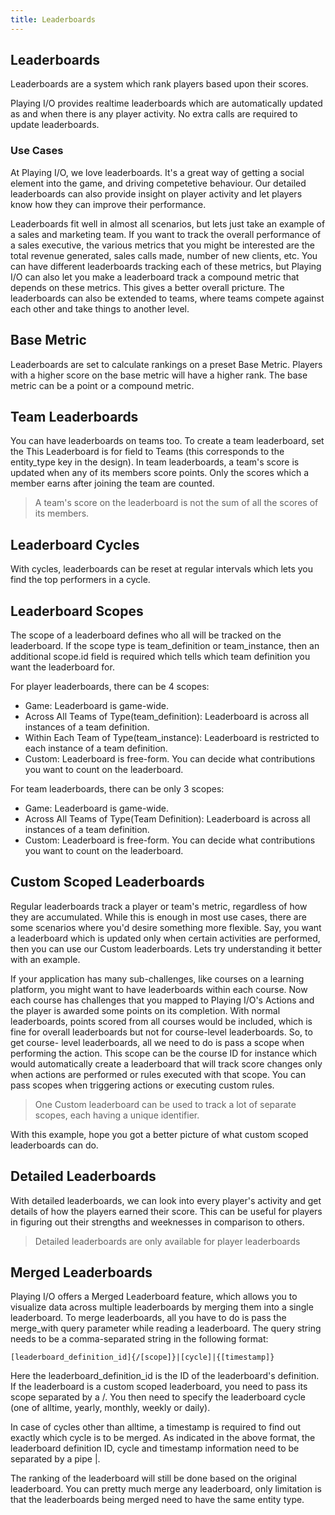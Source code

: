 ```yaml
---
title: Leaderboards
---
```


## Leaderboards

Leaderboards are a system which rank players based upon their scores.

Playing I/O provides realtime leaderboards which are automatically updated as and when there is any player activity. No extra calls are required to update leaderboards.

### Use Cases

At Playing I/O, we love leaderboards. It's a great way of getting a social element into the game, and driving competetive behaviour. Our detailed leaderboards can also provide insight on player activity and let players know how they can improve their performance.

Leaderboards fit well in almost all scenarios, but lets just take an example of a sales and marketing team. If you want to track the overall performance of a sales executive, the various metrics that you might be interested are the total revenue generated, sales calls made, number of new clients, etc. You can have different leaderboards tracking each of these metrics, but Playing I/O can also let you make a leaderboard track a compound metric that depends on these metrics. This gives a better overall pricture. The leaderboards can also be extended to teams, where teams compete against each other and take things to another level.


## Base Metric

Leaderboards are set to calculate rankings on a preset Base Metric. Players with a higher score on the base metric will have a higher rank. The base metric can be a point or a compound metric.


## Team Leaderboards

You can have leaderboards on teams too. To create a team leaderboard, set the This Leaderboard is for field to Teams (this corresponds to the entity_type key in the design). In team leaderboards, a team's score is updated when any of its members score points. Only the scores which a member earns after joining the team are counted.

> A team's score on the leaderboard is not the sum of all the scores of its members.


## Leaderboard Cycles

With cycles, leaderboards can be reset at regular intervals which lets you find the top performers in a cycle.


## Leaderboard Scopes

The scope of a leaderboard defines who all will be tracked on the leaderboard. If the scope type is team_definition or team_instance, then an additional scope.id field is required which tells which team definition you want the leaderboard for.

For player leaderboards, there can be 4 scopes:

* Game: Leaderboard is game-wide.
* Across All Teams of Type(team_definition): Leaderboard is across all instances of a team definition.
* Within Each Team of Type(team_instance): Leaderboard is restricted to each instance of a team definition.
* Custom: Leaderboard is free-form. You can decide what contributions you want to count on the leaderboard.

For team leaderboards, there can be only 3 scopes:

* Game: Leaderboard is game-wide.
* Across All Teams of Type(Team Definition): Leaderboard is across all instances of a team definition.
* Custom: Leaderboard is free-form. You can decide what contributions you want to count on the leaderboard.


## Custom Scoped Leaderboards

Regular leaderboards track a player or team's metric, regardless of how they are accumulated. While this is enough in most use cases, there are some scenarios where you'd desire something more flexible. Say, you want a leaderboard which is updated only when certain activities are performed, then you can use our Custom leaderboards. Lets try understanding it better with an example.

If your application has many sub-challenges, like courses on a learning platform, you might want to have leaderboards within each course. Now each course has challenges that you mapped to Playing I/O's Actions and the player is awarded some points on its completion. With normal leaderboards, points scored from all courses would be included, which is fine for overall leaderboards but not for course-level leaderboards. So, to get course- level leaderboards, all we need to do is pass a scope when performing the action. This scope can be the course ID for instance which would automatically create a leaderboard that will track score changes only when actions are performed or rules executed with that scope. You can pass scopes when triggering actions or executing custom rules.

> One Custom leaderboard can be used to track a lot of separate scopes, each having a unique identifier.

With this example, hope you got a better picture of what custom scoped leaderboards can do.


## Detailed Leaderboards

With detailed leaderboards, we can look into every player's activity and get details of how the players earned their score. This can be useful for players in figuring out their strengths and weeknesses in comparison to others.

> Detailed leaderboards are only available for player leaderboards


## Merged Leaderboards

Playing I/O offers a Merged Leaderboard feature, which allows you to visualize data across multiple leaderboards by merging them into a single leaderboard. To merge leaderboards, all you have to do is pass the merge_with query parameter while reading a leaderboard. The query string needs to be a comma-separated string in the following format:

```code
[leaderboard_definition_id]{/[scope]}|[cycle]|{[timestamp]}
```

Here the leaderboard_definition_id is the ID of the leaderboard's definition. If the leaderboard is a custom scoped leaderboard, you need to pass its scope separated by a /. You then need to specify the leaderboard cycle (one of alltime, yearly, monthly, weekly or daily).

In case of cycles other than alltime, a timestamp is required to find out exactly which cycle is to be merged. As indicated in the above format, the leaderboard definition ID, cycle and timestamp information need to be separated by a pipe |.

The ranking of the leaderboard will still be done based on the original leaderboard. You can pretty much merge any leaderboard, only limitation is that the leaderboards being merged need to have the same entity type.

